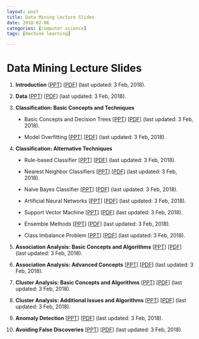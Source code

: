 ```yaml
---
layout: post
title: Data Mining Lecture Slides
date: 2018-02-06
categories: [computer science]
tags: [machine learning]

---
```



# Data Mining Lecture Slides


<ol>
  <li><p><strong>Introduction</strong> [<a href="https://www-users.cs.umn.edu/~kumar001/dmbook/slides/chap1_intro.ppt">PPT</a>] [<a href="https://www-users.cs.umn.edu/~kumar001/dmbook/slides/chap1_intro.pdf">PDF</a>] (last updated: 3 Feb, 2018).</p></li>
  <li><p><strong>Data</strong> [<a href="https://www-users.cs.umn.edu/~kumar001/dmbook/slides/chap2_data.pptx">PPT</a>] [<a href="https://www-users.cs.umn.edu/~kumar001/dmbook/slides/chap2_data.pdf">PDF</a>] (last updated: 3 Feb, 2018).</p></li>
  <li><p><strong>Classification: Basic Concepts and Techniques</strong> 
  </p><ul style="list-style-type:disc">
  <li><p>Basic Concepts and Decision Trees [<a href="https://www-users.cs.umn.edu/~kumar001/dmbook/slides/chap3_basic_classification.ppt">PPT</a>] [<a href="https://www-users.cs.umn.edu/~kumar001/dmbook/slides/chap3_basic_classification.pdf">PDF</a>] (last updated: 3 Feb, 2018).</p></li>
  <li><p></p>Model Overfitting [<a href="https://www-users.cs.umn.edu/~kumar001/dmbook/slides/chap3_overfitting.ppt">PPT</a>] [<a href="https://www-users.cs.umn.edu/~kumar001/dmbook/slides/chap3_overfitting.pdf">PDF</a>] (last updated: 3 Feb, 2018).<p></p></li>
  <p></p>
  </ul>
  </li>
  
  <li><p><strong>Classification: Alternative Techniques</strong> 
  </p><ul style="list-style-type:disc">
  <li><p>Rule-based Classifier [<a href="https://www-users.cs.umn.edu/~kumar001/dmbook/slides/chap4_rule_based.pptx">PPT</a>] [<a href="https://www-users.cs.umn.edu/~kumar001/dmbook/slides/chap4_rule_based.pdf">PDF</a>] (last updated: 3 Feb, 2018).</p></li>
  <li><p>Nearest Neighbor Classifiers [<a href="https://www-users.cs.umn.edu/~kumar001/dmbook/slides/chap4_knn.pptx">PPT</a>] [<a href="https://www-users.cs.umn.edu/~kumar001/dmbook/slides/chap4_knn.pdf">PDF</a>] (last updated: 3 Feb, 2018).</p></li>
  <li><p>Naïve Bayes Classifier [<a href="https://www-users.cs.umn.edu/~kumar001/dmbook/slides/chap4_naive_bayes.ppt">PPT</a>] [<a href="https://www-users.cs.umn.edu/~kumar001/dmbook/slides/chap4_naive_bayes.pdf">PDF</a>] (last updated: 3 Feb, 2018).</p></li>
  <li><p>Artificial Neural Networks [<a href="https://www-users.cs.umn.edu/~kumar001/dmbook/slides/chap4_ann.pptx">PPT</a>] [<a href="https://www-users.cs.umn.edu/~kumar001/dmbook/slides/chap4_ann.pdf">PDF</a>] (last updated: 3 Feb, 2018).</p></li>
  <li><p>Support Vector Machine [<a href="https://www-users.cs.umn.edu/~kumar001/dmbook/slides/chap4_svm.ppt">PPT</a>] [<a href="https://www-users.cs.umn.edu/~kumar001/dmbook/slides/chap4_svm.pdf">PDF</a>] (last updated: 3 Feb, 2018).</p></li>
  <li><p>Ensemble Methods [<a href="https://www-users.cs.umn.edu/~kumar001/dmbook/slides/chap4_ensemble.ppt">PPT</a>] [<a href="https://www-users.cs.umn.edu/~kumar001/dmbook/slides/chap4_ensemble.pdf">PDF</a>] (last updated: 3 Feb, 2018).</p></li>
  <li><p>Class Imbalance Problem [<a href="https://www-users.cs.umn.edu/~kumar001/dmbook/slides/chap4_imbalanced_classes.pptx">PPT</a>] [<a href="https://www-users.cs.umn.edu/~kumar001/dmbook/slides/chap4_imbalanced_classes.pdf">PDF</a>] (last updated: 3 Feb, 2018).</p></li>
  <p></p>
  </ul>
  </li>
  
  <li><p><strong>Association Analysis: Basic Concepts and Algorithms</strong> [<a href="https://www-users.cs.umn.edu/~kumar001/dmbook/slides/chap5-association_analysis.pptx">PPT</a>] [<a href="https://www-users.cs.umn.edu/~kumar001/dmbook/slides/chap5-association_analysis.pdf">PDF</a>] (last updated: 3 Feb, 2018).</p></li>
  <li><p><strong>Association Analysis: Advanced Concepts</strong> [<a href="https://www-users.cs.umn.edu/~kumar001/dmbook/slides/chap6_advanced_association_analysis.ppt">PPT</a>] [<a href="https://www-users.cs.umn.edu/~kumar001/dmbook/slides/chap6_advanced_association_analysis.pdf">PDF</a>] (last updated: 3 Feb, 2018).</p></li>
  <li><p><strong>Cluster Analysis: Basic Concepts and Algorithms</strong> [<a href="https://www-users.cs.umn.edu/~kumar001/dmbook/slides/chap7_basic_cluster_analysis.pptx">PPT</a>] [<a href="https://www-users.cs.umn.edu/~kumar001/dmbook/slides/chap7_basic_cluster_analysis.pdf">PDF</a>] (last updated: 3 Feb, 2018).</p></li>
  <li><p><strong>Cluster Analysis: Additional Issues and Algorithms</strong> [<a href="https://www-users.cs.umn.edu/~kumar001/dmbook/slides/chap8_advanced_cluster_analysis.pptx">PPT</a>] [<a href="https://www-users.cs.umn.edu/~kumar001/dmbook/slides/chap8_advanced_cluster_analysis.pdf">PDF</a>] (last updated: 3 Feb, 2018).</p></li>
  <li><p><strong>Anomaly Detection</strong> [<a href="https://www-users.cs.umn.edu/~kumar001/dmbook/slides/chap9_anomaly_detection.pptx">PPT</a>] [<a href="https://www-users.cs.umn.edu/~kumar001/dmbook/slides/chap9_anomaly_detection.pdf">PDF</a>] (last updated: 3 Feb, 2018).</p></li>
  <li><p><strong>Avoiding False Discoveries</strong> [<a href="https://www-users.cs.umn.edu/~kumar001/dmbook/slides/chap10_false_discoveries.pptx">PPT</a>] [<a href="https://www-users.cs.umn.edu/~kumar001/dmbook/slides/chap10_false_discoveries.pdf">PDF</a>] (last updated: 3 Feb, 2018).</p>